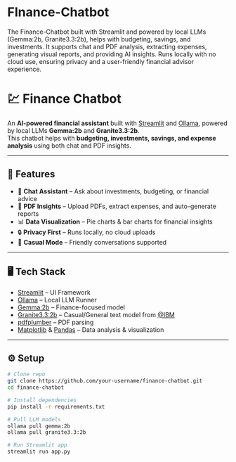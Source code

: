 # FInance-Chatbot
The Finance-Chatbot built with Streamlit and powered by local LLMs (Gemma:2b, Granite3.3:2b), helps with budgeting, savings, and investments. It supports chat and PDF analysis, extracting expenses, generating visual reports, and providing AI insights. Runs locally with no cloud use, ensuring privacy and a user-friendly financial advisor experience.
# 💹 Finance Chatbot

An **AI-powered financial assistant** built with [Streamlit](https://streamlit.io/) and [Ollama](https://ollama.ai/), powered by local LLMs **Gemma:2b** and **Granite3.3:2b**.  
This chatbot helps with **budgeting, investments, savings, and expense analysis** using both chat and PDF insights.

---

## 🚀 Features
- 💬 **Chat Assistant** – Ask about investments, budgeting, or financial advice  
- 📂 **PDF Insights** – Upload PDFs, extract expenses, and auto-generate reports  
- 📊 **Data Visualization** – Pie charts & bar charts for financial insights  
- 🔒 **Privacy First** – Runs locally, no cloud uploads  
- 🤝 **Casual Mode** – Friendly conversations supported  

---

## 🖥️ Tech Stack
- [Streamlit](https://streamlit.io/) – UI Framework  
- [Ollama](https://ollama.ai/) – Local LLM Runner  
- [Gemma:2b](https://huggingface.co/google/gemma-2b) – Finance-focused model  
- [Granite3.3:2b](https://huggingface.co/ibm) – Casual/General text model from [@IBM](https://github.com/IBM)  
- [pdfplumber](https://github.com/jsvine/pdfplumber) – PDF parsing  
- [Matplotlib](https://matplotlib.org/) & [Pandas](https://pandas.pydata.org/) – Data analysis & visualization  

---

## ⚙️ Setup
```bash
# Clone repo
git clone https://github.com/your-username/finance-chatbot.git
cd finance-chatbot

# Install dependencies
pip install -r requirements.txt

# Pull LLM models
ollama pull gemma:2b
ollama pull granite3.3:2b

# Run Streamlit app
streamlit run app.py
